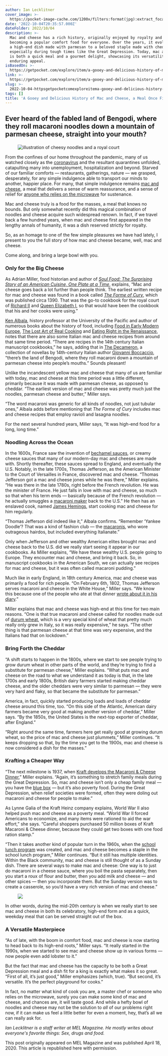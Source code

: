```yaml
---
author: Ian Lecklitner
cover_image: >-
  https://pocket-image-cache.com/1200x/filters:format(jpg):extract_focal()/https%3A%2F%2Fmelmagazine.com%2Fwp-content%2Fuploads%2F2020%2F04%2FCultural_History_Macaroni_Cheese.jpg
date: '2022-10-04T20:35:57.000Z'
dateFolder: 2022/10/04
description: >-
  Mac and cheese has a rich history, originally enjoyed by royalty and later
  becoming a popular comfort food for everyone. Over the years, it evolved from
  a high-end dish made with parmesan to a beloved staple made with cheddar,
  especially during tough times like the Great Depression. Today, mac and cheese
  is both a quick meal and a gourmet delight, showcasing its versatility and
  enduring appeal.
isBasedOn: >-
  https://getpocket.com/explore/item/a-gooey-and-delicious-history-of-mac-and-cheese-a-meal-once-fit-for-a-king
link: >-
  https://getpocket.com/explore/item/a-gooey-and-delicious-history-of-mac-and-cheese-a-meal-once-fit-for-a-king
slug: >-
  2022-10-04-httpsgetpocketcomexploreitema-gooey-and-delicious-history-of-mac-and-cheese-a-meal-once-fit-for-a-king
tags: []
title: 'A Gooey and Delicious History of Mac and Cheese, a Meal Once Fit for a King'
---
```

<h2><p>Ever heard of the fabled land of Bengodi, where they roll macaroni noodles down a mountain of parmesan cheese, straight into your mouth?</p></h2>
<figure><img alt="illustration of cheesy noodles and a royal court" src="https://pocket-image-cache.com/direct?resize=w2000&amp;url=https%3A%2F%2Fmelmagazine.com%2Fwp-content%2Fuploads%2F2020%2F04%2FCultural_History_Macaroni_Cheese.jpg"/></figure>
<p>From the confines of our home throughout the pandemic, many of us watched closely as the <a data-highlightable="1" href="https://melmagazine.com/en-us/tag/coronavirus">coronavirus</a> and the resultant quarantines unfolded, catapulting many into unemployment, hospitalization and beyond. Starved of our familiar comforts — restaurants, gatherings, nature — we grasped, desperately, for any simple indulgence able to transport our minds to another, happier place. For many, that simple indulgence remains <a data-highlightable="1" href="https://melmagazine.com/en-us/story/whats-in-this-velveeta-mac-cheese">mac and cheese</a>, a meal that delivers a sense of warm reassurance, and a sense of relief for <a data-highlightable="1" href="https://melmagazine.com/en-us/story/how-people-who-suck-at-cooking-are-surviving-quarantine">anyone who relies on the microwave</a> for sustenance.</p>
<p>Mac and cheese truly is a food for the masses, a meal that knows no bounds. But only somewhat recently did this magical combination of noodles and cheese acquire such widespread renown. In fact, if we travel back a few hundred years, when mac and cheese first appeared in the lengthy annals of humanity, it was a dish reserved strictly for royalty.</p>
<p>So, as an homage to one of the few simple pleasures we have had lately, I present to you the full story of how mac and cheese became, well, mac and cheese.</p>
<p>Come along, and bring a large bowl with you.</p>
<h3>Only for the Big Cheese</h3>
<p>As Adrian Miller, food historian and author of <i><a data-highlightable="1" href="https://www.amazon.com/Soul-Food-Surprising-American-Cuisine/dp/146963242X">Soul Food: The Surprising Story of an American Cuisine, One Plate at a Time</a></i>, explains, “Mac and cheese goes back a lot further than people think. The earliest written recipe for mac and cheese was found in a book called <i><a data-highlightable="1" href="https://en.wikipedia.org/wiki/The_Forme_of_Cury">The Forme of Cury</a></i>, which was published circa 1390. That was the go-to cookbook for the royal court of <a data-highlightable="1" href="https://en.wikipedia.org/wiki/Richard_II_of_England">Richard II</a> and <a data-highlightable="1" href="https://en.wikipedia.org/wiki/Elizabeth_I_of_England">Queen Elizabeth I</a>, so that would have been the cookbook that his and her cooks were using.”</p>
<p><a href="https://www.pacific.edu/academics/schools-and-colleges/college-of-the-pacific/academics/departments-and-programs/history/faculty-directory/ken-albala.html">Ken Albala</a>, history professor at the University of the Pacific and author of numerous books about the history of food, including <a href="https://www.amazon.com/Early-Modern-Europe-through-History/dp/0313319626">Food in Early Modern Europe</a>, <a href="https://www.amazon.com/Lost-Art-Real-Cooking-Rediscovering/dp/0399535888">The Lost Art of Real Cooking</a> and <a href="https://www.amazon.com/Eating-Right-Renaissance-Ken-Albala/dp/0520229479">Eating Right in the Renaissance</a>, notes that there are also some Italian mac and cheese recipes from around that same time period. “There are recipes in the 14th century Italian manuscript cookbooks,” he says, adding that in <a href="https://en.wikipedia.org/wiki/The_Decameron">The Decameron</a>, a collection of novellas by 14th-century Italian author <a href="https://en.wikipedia.org/wiki/Giovanni_Boccaccio">Giovanni Boccaccio</a>, “there’s the land of Bengodi, where they roll macaroni down a mountain of parmesan cheese into people’s mouths.” Sounds pleasant!</p>
<p>Unlike the incandescent yellow mac and cheese that many of us are familiar with today, mac and cheese at this time period was a little different, primarily because it was made with parmesan cheese, as opposed to cheddar. “The earliest version of mac and cheese was pretty much just the noodles, parmesan cheese and butter,” Miller says.</p>
<p>“The word macaroni was generic for all kinds of noodles, not just tubular ones,” Albala adds before mentioning that <i>The Forme of Cury</i> includes mac and cheese recipes that employ ravioli and lasagna noodles.</p>
<p>For the next several hundred years, Miller says, “It was high-end food for a long, long time.”</p>
<h3>Noodling Across the Ocean</h3>
<p>In the 1600s, France saw the invention of <a href="https://whatscookingamerica.net/History/SauceHistory.htm">bechamel sauces</a>, or creamy cheese sauces that many of our modern-day mac and cheeses are made with. Shortly thereafter, these sauces spread to England, and eventually the U.S. Notably, in the late 1700s, Thomas Jefferson, as the American Minister to the Court of Versailles in France, discovered mac and cheese. “Thomas Jefferson got a mac and cheese jones while he was there,” Miller explains. “He was there in the late 1780s, right before the French revolution. He was the minister of France. He just falls in love with mac and cheese, so much so that when his term ends — basically because of the French revolution — he actually smuggles a <a href="https://www.loc.gov/exhibits/treasures/images/tlc0465.jpg">macaroni maker</a> back to the U.S.” He then has an enslaved cook, named <a href="https://www.monticello.org/press/monticello-magazine/summer-2019/the-culinary-legacy-of-james-hemings/">James Hemings</a>, start cooking mac and cheese for him regularly.</p>
<p>“Thomas Jefferson did indeed like it,” Albala confirms. “Remember ‘Yankee Doodle’? That was a kind of fashion club — the <a href="https://en.wikipedia.org/wiki/Macaroni_(fashion)">macaronis</a>, who wore outrageous hairdos, but included everything Italianate.”</p>
<p>Only when Jefferson and other wealthy American elites brought mac and cheese back to the U.S. did we really start seeing it appear in our cookbooks. As Miller explains, “We have these wealthy U.S. people going to Europe. They encounter mac and cheese, and bring it back. So, in manuscript cookbooks in the American South, we can actually see recipes for mac and cheese, but it was often called macaroni pudding.”</p>
<p>Much like in early England, in 18th century America, mac and cheese was primarily a food for rich people. “On February 6th, 1802, Thomas Jefferson serves macaroni and cheese in the White House,” Miller says. “We know this because one of the people who ate at that dinner <a href="https://www.chicagotribune.com/dining/ct-macaroni-and-cheese-timeline-20160229-story.html">wrote about it in his diary</a>.”</p>
<p>Miller explains that mac and cheese was high-end at this time for two main reasons. “One is that true macaroni and cheese called for noodles made out of <a href="https://en.wikipedia.org/wiki/Durum">durum wheat</a>, which is a very special kind of wheat that pretty much really only grew in Italy, so it was really expensive,” he says. “The other thing is that parmesan cheese at that time was very expensive, and the Italians had that on lockdown.”</p>
<h3>Bring Forth the Cheddar</h3>
<p>“A shift starts to happen in the 1800s, where we start to see people trying to grow durum wheat in other parts of the world, and they’re trying to find a substitute for parmesan cheese,” Miller explains. “What puts mac and cheese on the road to what we understand it as today is that, in the late 1700s and early 1800s, British dairy farmers started making cheddar cheese, and the older cheddars were very similar to parmesan — they were very hard and flaky, so that became the substitute for parmesan.”</p>
<p>America, in fact, quickly started producing loads and loads of cheddar cheese around this time, too. “On this side of the Atlantic, American dairy farmers became very good at making another version of cheddar,” Miller says. “By the 1850s, the United States is the next-top exporter of cheddar, after England.”</p>
<p>“Right around the same time, farmers here get really good at growing durum wheat, so the price of mac and cheese just plummets,” Miller continues. “It keeps dropping so that, by the time you get to the 1900s, mac and cheese is now considered a dish for the masses.”</p>
<h3>Krafting a Cheaper Way</h3>
<p>“The next milestone is 1937, when <a href="https://www.smithsonianmag.com/arts-culture/marvelous-macaroni-and-cheese-30954740/">Kraft develops the Macaroni &amp; Cheese Dinner</a>,” Miller explains. “Again, it’s something to stretch family meals during the Great Depression. So, mac and cheese isn’t only a cheap family meal — you have the <a href="https://melmagazine.com/en-us/story/ranking-popular-brands-of-boxed-mac-and-cheese-by-how-unhealthy-they-are">blue box</a> — but it’s also poverty food. During the Great Depression, when relief societies were formed, often they were doling out macaroni and cheese for people to make.”</p>
<p>As Lynne Galia of the Kraft Heinz company explains, World War II also helped push mac and cheese as a poverty meal. “World War II forced Americans to economize, and many items were rationed to aid the war effort,” she says. “Careful shoppers purchased 50 million boxes of Kraft Macaroni &amp; Cheese dinner, because they could get two boxes with one food ration stamp.”</p>
<p>“Then it takes another kind of popular turn in the 1960s, when the <a href="https://time.com/4496771/school-lunch-history/">school lunch program</a> was created, and mac and cheese becomes a staple in the school lunch program,” Miller continues. “But it still has multiple identities. Within the Black community, mac and cheese is still thought of as a Sunday dish. There are several ways to make mac and cheese: One way is to just do macaroni in a cheese sauce, where you boil the pasta separately, then you start a roux of flour and butter, then you add milk and cheese — and other spices — then you incorporate them. But the Sunday version was to create a casserole, so you’d have a very rich version of mac and cheese.”</p>
<figure><img src="https://pocket-image-cache.com/direct?resize=w2000&amp;url=https%3A%2F%2Fd14e8oeg5e788p.cloudfront.net%2Fcontent%2F74984%2Fdfa2fc13153583a2d008ff9c396c6295.jpg"/></figure>
<p>In other words, during the mid-20th century is when we really start to see mac and cheese in both its celebratory, high-end form and as a quick, weekday meal that can be served straight out of the box.</p>
<h3>A Versatile Masterpiece</h3>
<p>“As of late, with the boom in comfort food, mac and cheese is now starting to head back to its high-end roots,” Miller says. “It really started in the 1990s, when we started to see mac and cheese show up in various forms — now people even add lobster to it.”</p>
<p>But the fact that mac and cheese has the capacity to be both a Great Depression meal and a dish fit for a king is exactly what makes it so great. “First of all, it’s just good,” Miller emphasizes (which, true). “But second, it’s versatile. It’s the perfect playground for cooks.”</p>
<p>In fact, no matter what kind of cook you are, a master chef or someone who relies on the microwave, surely you can make some kind of mac and cheese, and chances are, it will taste good. And while a hefty bowl of noodles and cheese may not be the solution to <i>all</i> of our problems right now, if it can make us feel a little better for even a moment, hey, that’s all we can really ask for.</p>
<p><i>Ian Lecklitner is a staff writer at MEL Magazine. He mostly writes about everyone's favorite things: Sex, drugs and food.</i></p>
<p>This post originally appeared on MEL Magazine and was published April 18, 2020. This article is republished here with permission.</p>
